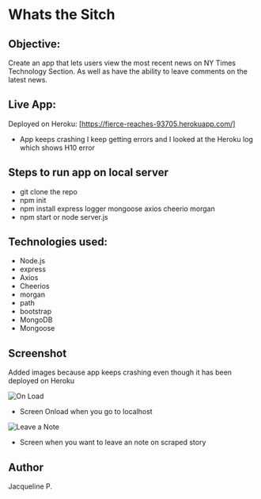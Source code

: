 # Whats the Sitch

## Objective:
Create an app that lets users view the most recent news on NY Times Technology Section. As well as have the ability to leave comments on the latest news.

## Live App:
Deployed on Heroku: [https://fierce-reaches-93705.herokuapp.com/]
 - App keeps crashing I keep getting errors and I looked at the Heroku log which shows H10 error

## Steps to run app on local server
- git clone the repo
- npm init
- npm install express logger mongoose axios cheerio morgan
- npm start or node server.js

## Technologies used:
- Node.js
- express
- Axios
- Cheerios
- morgan
- path
- bootstrap
- MongoDB
- Mongoose

## Screenshot

Added images because app keeps crashing even though it has been deployed on Heroku 

![On Load](https://github.com/japerez107/whatsthesitch2/public/assets/images/onload.png)
- Screen Onload when you go to localhost 

![Leave a Note](https://github.com/whatsthesitch2/public/assets/images/notes.png)
- Screen when you want to leave an note on scraped story 

## Author
Jacqueline P.
